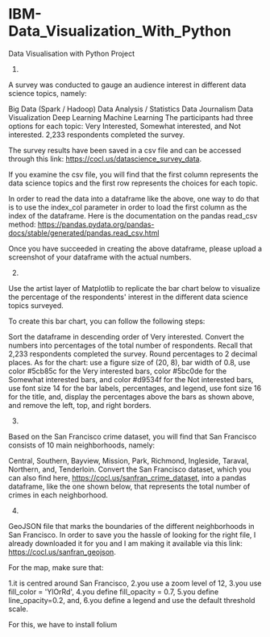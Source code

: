 # IBM-Data_Visualization_With_Python
Data Visualisation with Python Project

1.
A survey was conducted to gauge an audience interest in different data science topics, namely:

Big Data (Spark / Hadoop)
Data Analysis / Statistics
Data Journalism
Data Visualization
Deep Learning
Machine Learning
The participants had three options for each topic: Very Interested, Somewhat interested, and Not interested. 2,233 respondents completed the survey.

The survey results have been saved in a csv file and can be accessed through this link: https://cocl.us/datascience_survey_data.

If you examine the csv file, you will find that the first column represents the data science topics and the first row represents the choices for each topic.

In order to read the data into a dataframe like the above, one way to do that is to use the index_col parameter in order to load the first column as the index of the dataframe. Here is the documentation on the pandas read_csv method: https://pandas.pydata.org/pandas-docs/stable/generated/pandas.read_csv.html

Once you have succeeded in creating the above dataframe, please upload a screenshot of your dataframe with the actual numbers.

2.
Use the artist layer of Matplotlib to replicate the bar chart below to visualize the percentage of the respondents' interest in the different data science topics surveyed.

To create this bar chart, you can follow the following steps:

Sort the dataframe in descending order of Very interested. Convert the numbers into percentages of the total number of respondents. Recall that 2,233 respondents completed the survey. Round percentages to 2 decimal places. As for the chart: use a figure size of (20, 8), bar width of 0.8, use color #5cb85c for the Very interested bars, color #5bc0de for the Somewhat interested bars, and color #d9534f for the Not interested bars, use font size 14 for the bar labels, percentages, and legend, use font size 16 for the title, and, display the percentages above the bars as shown above, and remove the left, top, and right borders.

3.
Based on the San Francisco crime dataset, you will find that San Francisco consists of 10 main neighborhoods, namely:

Central, Southern, Bayview, Mission, Park, Richmond, Ingleside, Taraval, Northern, and, Tenderloin. Convert the San Francisco dataset, which you can also find here, https://cocl.us/sanfran_crime_dataset, into a pandas dataframe, like the one shown below, that represents the total number of crimes in each neighborhood.

4.
GeoJSON file that marks the boundaries of the different neighborhoods in San Francisco. In order to save you the hassle of looking for the right file, I already downloaded it for you and I am making it available via this link: https://cocl.us/sanfran_geojson.

For the map, make sure that:

1.it is centred around San Francisco, 2.you use a zoom level of 12, 3.you use fill_color = 'YlOrRd', 4.you define fill_opacity = 0.7, 5.you define line_opacity=0.2, and, 6.you define a legend and use the default threshold scale.

For this, we have to install folium

